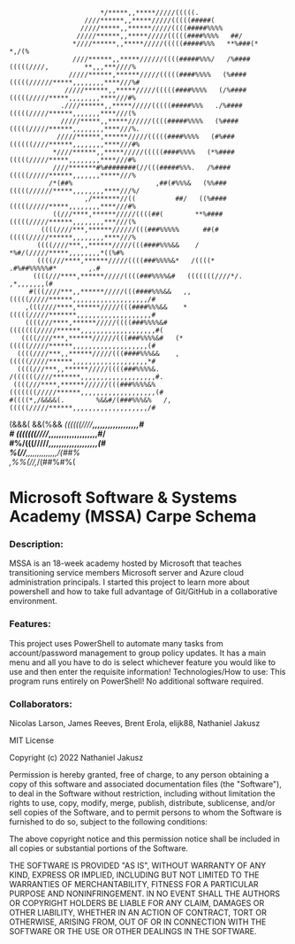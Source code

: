                                                                                               
                           */*****,,*****/////(((((.                                                
                       ////******,,*****/////(((((#####(                                            
                      /////*****,,******/////((((#####%%%%                                          
                     /////******,,*****/////(((((####%%%%   ##/                                     
                    *////******,,*****/////(((((#####%%%   **%###(*                          *,/(%  
                    ////******,,*****//////((((#####%%%/   /%####(((((////,         **,,,***////%   
                   /////******,******/////(((((####%%%%   (%####(((((//////*****,,,,,,,,****///%#   
                  /////******,,*****/////(((((####%%%%   (/%####(((((/////*****,,,,,,,,****///#%    
                 .////******,,*****/////(((((#####%%%   ./%####(((((/////******,,,,,,,****///(%     
                 /////*****,,*****//////((((#####%%%%   (%####(((((/////******,,,,,,,,****///%.     
                /////******,******/////(((((####%%%%   (#%###((((((////******,,,,,,,,****///#%      
               *////******,,*****/////(((((####%%%%   (*%####(((((/////*****,,,,,,,,****///#%       
               ////*******#%########(//(((#####%%%.   /%####(((((/////******,,,,,,,*****///%        
              /*(##%                     ,##(#%%%&   (%%###(((((//////*****,,,,,,,,****///%/        
                       ,/*******//((          ##/   ((%####(((((/////*****,,,,,,,,****///#%         
               ((///****,******/////((((##(        **%####(((((/////******,,,,,,,,***///(%          
            ((((////***,******//////(((###%%%%%      ##(#(((((/////******,,,,,,,,****///%           
           ((((////***,,******/////(((####%%%&&    /     *%#/(/////*****,,,,,,,,*((%#%              
           ((((///****,******/////((((###%%%%&*   /((((*         .#%##%%%%%#*        ,.#            
          ((((///****,******/////((((###%%%%&#   (((((((////*/.              ,*,,,,,,,(#            
         #(((////***,,******/////(((####%%%&&   ,,(((((/////******,,,,,,,,,,,,,,,,,,,/#             
        ,(((////****,******/////(((####%%%&&    *(((((/////*******,,,,,,,,,,,,,,,,,,,#              
        ((((///****,******/////((((###%%%%&#   (((((((/////******,,,,,,,,,,,,,,,,,,,#(              
       ((((////***,******//////(((###%%%%&#   (*(((((/////******,,,,,,,,,,,,,,,,,,,(#               
      ((((////***,,******/////(((####%%%&&    ,(((((/////******,,,,,,,,,,,,,,,,,,,*#                
      ((((///***,,******/////((((###%%%%&.   /((((((////*******,,,,,,,,,,,,,,,,,,,#.                
     ((((///****,******//////(((###%%%%&%   (((((((/////******,,,,,,,,,,,,,,,,,,,(#                 
    #((((*,/&&&&(.        %&&#/(###%%%&%   /,(((((/////******,,,,,,,,,,,,,,,,,,,/#                  
   (&&&(                         &&(%&&    *((((((////*******,,,,,,,,,,,,,,,,,,*#                   
                                     #    (((((((////*******,,,,,,,,,,,,,,,,,,,#/                   
                                          #%/(((/////******,,,,,,,,,,,,,,,,,,,(#                    
                                               %(*//******,,,,,,,,,,,,,,*/(##%                      
                                                     ,%%(//*,*/(##%#%(                              
                                                                              
 # Microsoft Software & Systems Academy (MSSA) Carpe Schema

### Description: 

MSSA is an 18-week academy hosted by Microsoft that teaches transitioning service members Microsoft server and Azure cloud administration principals. I started this project to learn more about powershell and how to take full advantage of Git/GitHub in a collaborative environment.

### Features: 

This project uses PowerShell to automate many tasks from account/password management to group policy updates. It has a main menu and all you have to do is select whichever feature you would like to use and then enter the requisite information!
Technologies/How to use: This program runs entirely on PowerShell! No additional software required.



### Collaborators: 

Nicolas Larson, James Reeves, Brent Erola, elijk88, Nathaniel Jakusz


MIT License

Copyright (c) 2022 Nathaniel Jakusz

Permission is hereby granted, free of charge, to any person obtaining a copy
of this software and associated documentation files (the "Software"), to deal
in the Software without restriction, including without limitation the rights
to use, copy, modify, merge, publish, distribute, sublicense, and/or sell
copies of the Software, and to permit persons to whom the Software is
furnished to do so, subject to the following conditions:

The above copyright notice and this permission notice shall be included in all
copies or substantial portions of the Software.

THE SOFTWARE IS PROVIDED "AS IS", WITHOUT WARRANTY OF ANY KIND, EXPRESS OR
IMPLIED, INCLUDING BUT NOT LIMITED TO THE WARRANTIES OF MERCHANTABILITY,
FITNESS FOR A PARTICULAR PURPOSE AND NONINFRINGEMENT. IN NO EVENT SHALL THE
AUTHORS OR COPYRIGHT HOLDERS BE LIABLE FOR ANY CLAIM, DAMAGES OR OTHER
LIABILITY, WHETHER IN AN ACTION OF CONTRACT, TORT OR OTHERWISE, ARISING FROM,
OUT OF OR IN CONNECTION WITH THE SOFTWARE OR THE USE OR OTHER DEALINGS IN THE
SOFTWARE.


